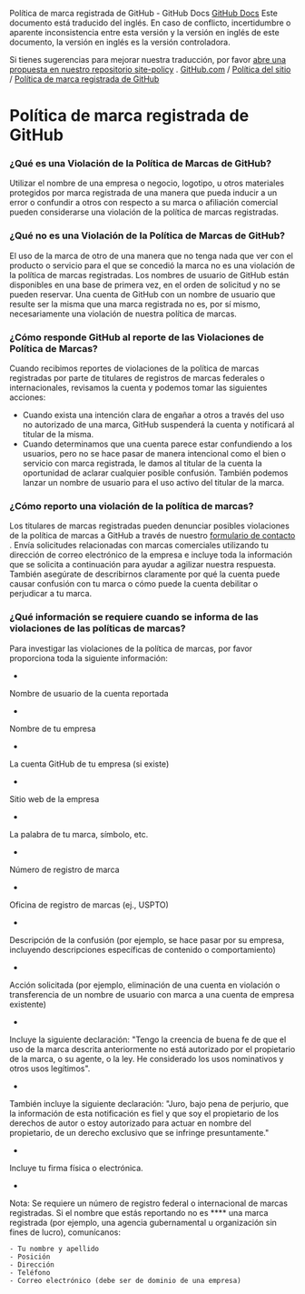 Política de marca registrada de GitHub - GitHub Docs
[GitHub Docs](/es)
Este documento está traducido del inglés. En caso de conflicto, incertidumbre o aparente inconsistencia entre esta versión y la versión en inglés de este documento, la versión en inglés es la versión controladora.

Si tienes sugerencias para mejorar nuestra traducción, por favor
[abre una propuesta en nuestro repositorio site-policy](https://github.com/github/site-policy/issues)
.
[GitHub.com](/es/github)
/
[Política del sitio](/es/github/site-policy)
/
[Política de marca registrada de GitHub](/es/github/site-policy/github-trademark-policy)

# Política de marca registrada de GitHub

### ¿Qué es una Violación de la Política de Marcas de GitHub?

Utilizar el nombre de una empresa o negocio, logotipo, u otros materiales protegidos por marca registrada de una manera que pueda inducir a un error o confundir a otros con respecto a su marca o afiliación comercial pueden considerarse una violación de la política de marcas registradas.

### ¿Qué no es una Violación de la Política de Marcas de GitHub?

El uso de la marca de otro de una manera que no tenga nada que ver con el producto o servicio para el que se concedió la marca no es una violación de la política de marcas registradas. Los nombres de usuario de GitHub están disponibles en una base de primera vez, en el orden de solicitud y no se pueden reservar. Una cuenta de GitHub con un nombre de usuario que resulte ser la misma que una marca registrada no es, por sí mismo, necesariamente una violación de nuestra política de marcas.

### ¿Cómo responde GitHub al reporte de las Violaciones de Política de Marcas?

Cuando recibimos reportes de violaciones de la política de marcas registradas por parte de titulares de registros de marcas federales o internacionales, revisamos la cuenta y podemos tomar las siguientes acciones:

- Cuando exista una intención clara de engañar a otros a través del uso no autorizado de una marca, GitHub suspenderá la cuenta y notificará al titular de la misma.
- Cuando determinamos que una cuenta parece estar confundiendo a los usuarios, pero no se hace pasar de manera intencional como el bien o servicio con marca registrada, le damos al titular de la cuenta la oportunidad de aclarar cualquier posible confusión. También podemos lanzar un nombre de usuario para el uso activo del titular de la marca.

### ¿Cómo reporto una violación de la política de marcas?

Los titulares de marcas registradas pueden denunciar posibles violaciones de la política de marcas a GitHub a través de nuestro
[formulario de contacto](https://support.github.com/contact)
. Envía solicitudes relacionadas con marcas comerciales utilizando tu dirección de correo electrónico de la empresa e incluye toda la información que se solicita a continuación para ayudar a agilizar nuestra respuesta. También asegúrate de describirnos claramente por qué la cuenta puede causar confusión con tu marca o cómo puede la cuenta debilitar o perjudicar a tu marca.

### ¿Qué información se requiere cuando se informa de las violaciones de las políticas de marcas?

Para investigar las violaciones de la política de marcas, por favor proporciona toda la siguiente información:

-
Nombre de usuario de la cuenta reportada

-
Nombre de tu empresa

-
La cuenta GitHub de tu empresa (si existe)

-
Sitio web de la empresa

-
La palabra de tu marca, símbolo, etc.

-
Número de registro de marca

-
Oficina de registro de marcas (ej., USPTO)

-
Descripción de la confusión (por ejemplo, se hace pasar por su empresa, incluyendo descripciones específicas de contenido o comportamiento)

-
Acción solicitada (por ejemplo, eliminación de una cuenta en violación o transferencia de un nombre de usuario con marca a una cuenta de empresa existente)

-
Incluye la siguiente declaración: "Tengo la creencia de buena fe de que el uso de la marca descrita anteriormente no está autorizado por el propietario de la marca, o su agente, o la ley. He considerado los usos nominativos y otros usos legítimos".

-
También incluye la siguiente declaración: "Juro, bajo pena de perjurio, que la información de esta notificación es fiel y que soy el propietario de los derechos de autor o estoy autorizado para actuar en nombre del propietario, de un derecho exclusivo que se infringe presuntamente."

-
Incluye tu firma física o electrónica.

-
Nota: Se requiere un número de registro federal o internacional de marcas registradas. Si el nombre que estás reportando no es **** una marca registrada (por ejemplo, una agencia gubernamental u organización sin fines de lucro), comunícanos:

	- Tu nombre y apellido
	- Posición
	- Dirección
	- Teléfono
	- Correo electrónico (debe ser de dominio de una empresa)
